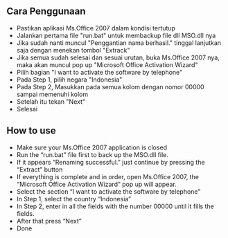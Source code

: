 ## Cara Penggunaan
* Pastikan aplikasi Ms.Office 2007 dalam kondisi tertutup
* Jalankan pertama file "run.bat" untuk membackup file dll MSO.dll nya
* Jika sudah nanti muncul "Penggantian nama berhasil." tinggal lanjutkan saja dengan menekan tombol "Extrack"
* Jika semua sudah selesai dan sesuai urutan, buka Ms.Office 2007 nya, maka akan muncul pop up "Microsoft Office Activation Wizard"
* Pilih bagian "I want to activate the software by telephone"
* Pada Step 1, pilih negara "Indonesia"
* Pada Step 2, Masukkan pada semua kolom dengan nomor 00000 sampai memenuhi kolom
* Setelah itu tekan "Next"
* Selesai

## How to use
* Make sure your Ms.Office 2007 application is closed
* Run the “run.bat” file first to back up the MSO.dll file.
* If it appears “Renaming successful.” just continue by pressing the “Extract” button
* If everything is complete and in order, open Ms.Office 2007, the “Microsoft Office Activation Wizard” pop up will appear.
* Select the section “I want to activate the software by telephone”
* In Step 1, select the country “Indonesia”
* In Step 2, enter in all the fields with the number 00000 until it fills the fields.
* After that press “Next”
* Done
